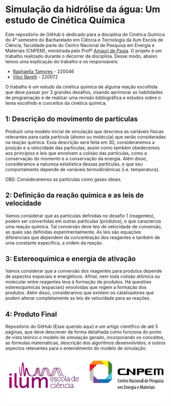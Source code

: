 # Simulação da hidrólise da água: Um estudo de Cinética Química

Este repositório de GitHub é dedicado para a disciplina de Cinética Química do 4° semestre do Bacharelado em Ciência e Tecnologia da Ilum Escola de Ciência, faculdade parte do Centro Nacional de Pesquisa em Energia e Materiais (CNPEM), ministrada pelo Profº [Amauri de Paula](https://github.com/amaurijp). O projeto é um trabalho realizado durante o decorrer da disciplina. Desse modo, abaixo temos uma explicação do trabalho e os responsáveis: 

 - [Raphaella Tamyres](https://github.com/raphaella220046) - 220046
 - [Vitor Barelli](https://github.com/Leprechas) - 220072

O trabalho é um estudo da cinética química de alguma reação escolhida que deve passar por 3 grandes desafios, visando aprimorar as habilidades de programação e de realizar uma revisão bibliográfica e estudos sobre o tema escolhido e conceitos da cinética química;

## 1: Descrição do movimento de partículas
Produzir uma modelo inicial de simulação que descreva as variáveis físicas relevantes para cada partícula (átomo ou molécula) que serão consideradas na reação química. Essa descrição será feita em 3D, consideraremos a posição e a velocidade das partículas, assim como também obedecemos aos princípios e leis que envolvem a colisão das partículas, como a conservação do momento e a conservação da energia. Além disso, consideramos a natureza estatística dessas partículas, e que seu comportamento depende de variáveis termodinâmicas (i.e. temperatura). 

OBS: Consideraremos as partículas como gases ideais.

## 2: Definição da reação química e as leis de velocidade
Vamos considerar que as partículas definidas no desafio 1 (reagentes), podem ser convertidas em outras partículas (produtos), o que caracteriza uma reação química. Tal conversão deve leis de velocidade de conversão, as quais são definidas experimentalmente. As leis são equações diferenciais que dependem da concentração dos reagentes e também de uma constante específica, a ordem da reação.

## 3: Estereoquímica e energia de ativação
Vamos considerar que a conversão dos reagentes para produtos depende de aspectos espaciais e energéticos. Afinal, nem toda colisão atômica ou molecular entre reagentes leva à formação de produtos. Há questões estereoquímicas (espaciais) envolvidas que regem a formação dos produtos. Além disso, consideramos que existem os catalisadores que podem alterar completamente as leis de velocidade para as reações.

## 4: Produto Final
Repositório do GitHub (Esse querido aqui) e um artigo científico de até 5 páginas, que deve descrever de forma detalhada como funciona do ponto de vista teórico o modelo de simulação gerado, incorporando os conceitos, as fórmulas matemáticas, descrição dos algoritmos desenvolvidos, e outros aspectos relevantes para o entendimento do modelo de simulação.

![ILUM-CNPEM](A1.png)
